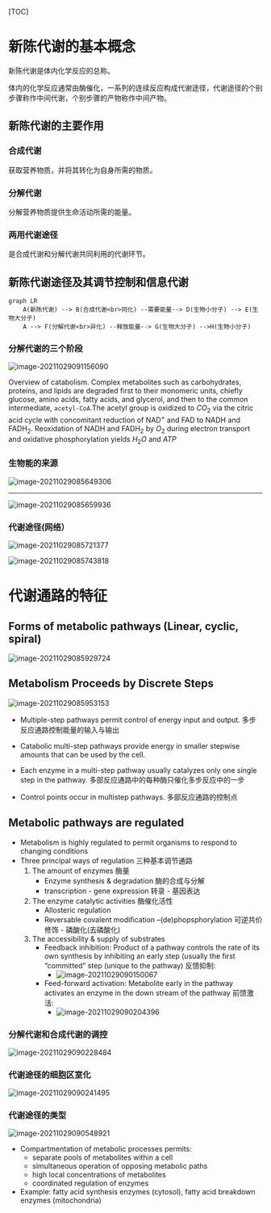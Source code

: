 [TOC]

# 新陈代谢的基本概念

新陈代谢是体内化学反应的总称。 

体内的化学反应通常由酶催化，一系列的连续反应构成代谢途径，代谢途径的个别步骤称作中间代谢，个别步骤的产物称作中间产物。 

##  新陈代谢的主要作用

### 合成代谢

获取营养物质，并将其转化为自身所需的物质。 

### 分解代谢

分解营养物质提供生命活动所需的能量。 

### 两用代谢途径

是合成代谢和分解代谢共同利用的代谢环节。 

## 新陈代谢途径及其调节控制和信息代谢

```mermaid
graph LR
	A(新陈代谢) --> B(合成代谢<br>同化) --需要能量--> D(生物小分子) --> E(生物大分子)
	A --> F(分解代谢<br>异化) --释放能量--> G(生物大分子) -->H(生物小分子)
```

### 分解代谢的三个阶段

![image-20211029091156090](image/image-20211029091156090.png)

Overview of catabolism. Complex metabolites such as carbohydrates, proteins, and lipids are degraded first to their monomeric units, chiefly glucose, amino acids, fatty acids, and glycerol, and then to the common intermediate, `acetyl-CoA`.The acetyl group is oxidized to $CO_2$ via the citric acid cycle with concomitant reduction of $\mathrm{NAD}^+$ and $\mathrm{FAD}$ to $\mathrm{NADH}$ and $\mathrm{FADH}_2$. Reoxidation of NADH and $\mathrm{FADH}_2$ by $O_2$ during electron transport and oxidative phosphorylation yields $H_2O$ and $ATP$

### 生物能的来源

![image-20211029085649306](image/image-20211029085649306.png)

---

![image-20211029085659936](image/image-20211029085659936.png)

### 代谢途径(网络） 

![image-20211029085721377](image/image-20211029085721377.png)

![image-20211029085743818](image/image-20211029085743818.png)

# 代谢通路的特征

## Forms of metabolic pathways (Linear, cyclic, spiral)

![image-20211029085929724](image/image-20211029085929724.png)

## Metabolism Proceeds by Discrete Steps

![image-20211029085953153](image/image-20211029085953153.png)

+   Multiple-step pathways permit control of energy input and output.
    多步反应通路控制能量的输入与输出
+   Catabolic multi-step pathways provide energy in smaller stepwise amounts that can be used by the cell.
    
+   Each enzyme in a multi-step pathway usually catalyzes only one single step in the pathway.
    多部反应通路中的每种酶只催化多步反应中的一步
+   Control points occur in multistep pathways.
    多部反应通路的控制点

## Metabolic pathways are regulated

+   Metabolism is highly regulated to permit organisms to respond to changing conditions
+   Three principal ways of regulation
    三种基本调节通路
    1.   The amount of enzymes
         酶量
         +   Enzyme synthesis & degradation 
             酶的合成与分解
         +   transcription  -   gene expression
             转录 - 基因表达
    2.   The enzyme catalytic activities
         酶催化活性
         +   Allosteric regulation 
         +   Reversable covalent modification –(de)phopsphorylation 
             可逆共价修饰 - 磷酸化(去磷酸化)
    3.   The accessibility & supply of substrates
         +   Feedback inhibition:  Product of a pathway controls the rate of its own synthesis by inhibiting an early step (usually the first “committed” step (unique to the pathway)
             反馈抑制: 
             +   ![image-20211029090150067](image/image-20211029090150067.png)
         +   Feed-forward activation: Metabolite early in the pathway activates an enzyme in the down stream of the pathway
             前馈激活: 
             +   ![image-20211029090204396](image/image-20211029090204396.png)



### 分解代谢和合成代谢的调控

![image-20211029090228484](image/image-20211029090228484.png)

### 代谢途径的细胞区室化 

![image-20211029090241495](image/image-20211029090241495.png)

### 代谢途径的类型

![image-20211029090548921](image/image-20211029090548921.png)

+   Compartmentation of metabolic processes permits:
    +   separate pools of metabolites within a cell
    +   simultaneous operation of opposing metabolic paths
    +   high local concentrations of metabolites
    +   coordinated regulation of enzymes
+   Example: fatty acid synthesis enzymes (cytosol), fatty acid breakdown enzymes (mitochondria)
